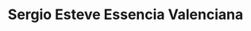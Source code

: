 ---
title: "Sergio Esteve Essencia Valenciana"
url: /torrent/sergio-esteve-essencia-valenciana/
shop: Kleidung
---